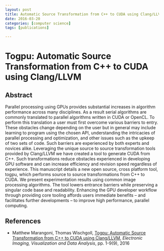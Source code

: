 ```yaml
---
layout: post
title: Automatic Source Transformation from C++ to CUDA using Clang/LLVM 
date: 2016-03-20
categories: [computer science]
tags: [publications]

---
```


# Togpu: Automatic Source Transformation from C++ to CUDA using Clang/LLVM

## Abstract

Parallel processing using GPUs provides substantial increases in algorithm performance across many disciplines. As a result serial algorithms are commonly translated to parallel algorithms written in CUDA or OpenCL. To perform this translation a user must first overcome various barriers to entry. These obstacles change depending on the user but in general may include learning to program using the chosen API, understanding the intricacies of parallel processing and optimization, and other issues such as the upkeep of two sets of code. Such barriers are experienced by both experts and novices alike. Leveraging the unique source to source transformation tools provided by Clang/LLVM we have created a tool to generate CUDA from C++. Such transformations reduce obstacles experienced in developing GPU software and can increase efficiency and revision speed regardless of experience. This manuscript details a new open source, cross platform tool, togpu, which performs source to source transformations from C++ to CUDA. We present experimentation results using common image processing algorithms. The tool lowers entrance barriers while preserving a singular code base and readability. Enhancing the GPU developer workflow through providing core tooling affords users immediate benefits – and facilitates further developments – to improve high performance, parallel computing.


## References


* Matthew Marangoni, Thomas Wischgoll, [Togpu: Automatic Source Transformation from C++ to CUDA using Clang/LLVM](http://www.ingentaconnect.com/content/ist/ei/2016/00002016/00000001/art00012), *Electronic Imaging, Visualization and Data Analysis*, pp. 1-9(9), 2016